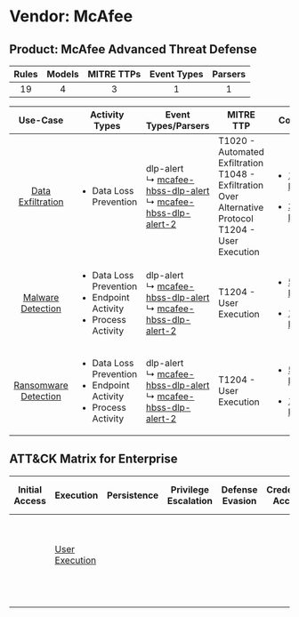 Vendor: McAfee
==============
Product: McAfee Advanced Threat Defense
---------------------------------------
| Rules | Models | MITRE TTPs | Event Types | Parsers |
|:-----:|:------:|:----------:|:-----------:|:-------:|
|  19   |   4    |     3      |      1      |    1    |

|                               Use-Case                               | Activity Types                                                                            | Event Types/Parsers                                                                                                                                                            | MITRE TTP                                                                                                      | Content                                                                                                                               |
|:--------------------------------------------------------------------:| ----------------------------------------------------------------------------------------- | ------------------------------------------------------------------------------------------------------------------------------------------------------------------------------ | -------------------------------------------------------------------------------------------------------------- | ------------------------------------------------------------------------------------------------------------------------------------- |
|    [Data Exfiltration](../../../UseCases/uc_data_exfiltration.md)    | <ul><li>Data Loss Prevention</li></ul>                                                    |  dlp-alert<br> ↳ [mcafee-hbss-dlp-alert](Parsers/parserContent_mcafee-hbss-dlp-alert.md)<br> ↳ [mcafee-hbss-dlp-alert-2](Parsers/parserContent_mcafee-hbss-dlp-alert-2.md)<br> | T1020 - Automated Exfiltration<br>T1048 - Exfiltration Over Alternative Protocol<br>T1204 - User Execution<br> | [<ul><li>15 Rules</li></ul><ul><li>3 Models</li></ul>](Rules_Models/r_m_mcafee_mcafee_advanced_threat_defense_Data_Exfiltration.md)   |
|    [Malware Detection](../../../UseCases/uc_malware_detection.md)    | <ul><li>Data Loss Prevention</li><li>Endpoint Activity</li><li>Process Activity</li></ul> |  dlp-alert<br> ↳ [mcafee-hbss-dlp-alert](Parsers/parserContent_mcafee-hbss-dlp-alert.md)<br> ↳ [mcafee-hbss-dlp-alert-2](Parsers/parserContent_mcafee-hbss-dlp-alert-2.md)<br> | T1204 - User Execution<br>                                                                                     | [<ul><li>5 Rules</li></ul><ul><li>1 Models</li></ul>](Rules_Models/r_m_mcafee_mcafee_advanced_threat_defense_Malware_Detection.md)    |
| [Ransomware Detection](../../../UseCases/uc_ransomware_detection.md) | <ul><li>Data Loss Prevention</li><li>Endpoint Activity</li><li>Process Activity</li></ul> |  dlp-alert<br> ↳ [mcafee-hbss-dlp-alert](Parsers/parserContent_mcafee-hbss-dlp-alert.md)<br> ↳ [mcafee-hbss-dlp-alert-2](Parsers/parserContent_mcafee-hbss-dlp-alert-2.md)<br> | T1204 - User Execution<br>                                                                                     | [<ul><li>5 Rules</li></ul><ul><li>1 Models</li></ul>](Rules_Models/r_m_mcafee_mcafee_advanced_threat_defense_Ransomware_Detection.md) |

ATT&CK Matrix for Enterprise
----------------------------
| Initial Access | Execution                                                           | Persistence | Privilege Escalation | Defense Evasion | Credential Access | Discovery | Lateral Movement | Collection | Command and Control | Exfiltration                                                                                                                                                           | Impact |
| -------------- | ------------------------------------------------------------------- | ----------- | -------------------- | --------------- | ----------------- | --------- | ---------------- | ---------- | ------------------- | ---------------------------------------------------------------------------------------------------------------------------------------------------------------------- | ------ |
|                | [User Execution](https://attack.mitre.org/techniques/T1204)<br><br> |             |                      |                 |                   |           |                  |            |                     | [Exfiltration Over Alternative Protocol](https://attack.mitre.org/techniques/T1048)<br><br>[Automated Exfiltration](https://attack.mitre.org/techniques/T1020)<br><br> |        |